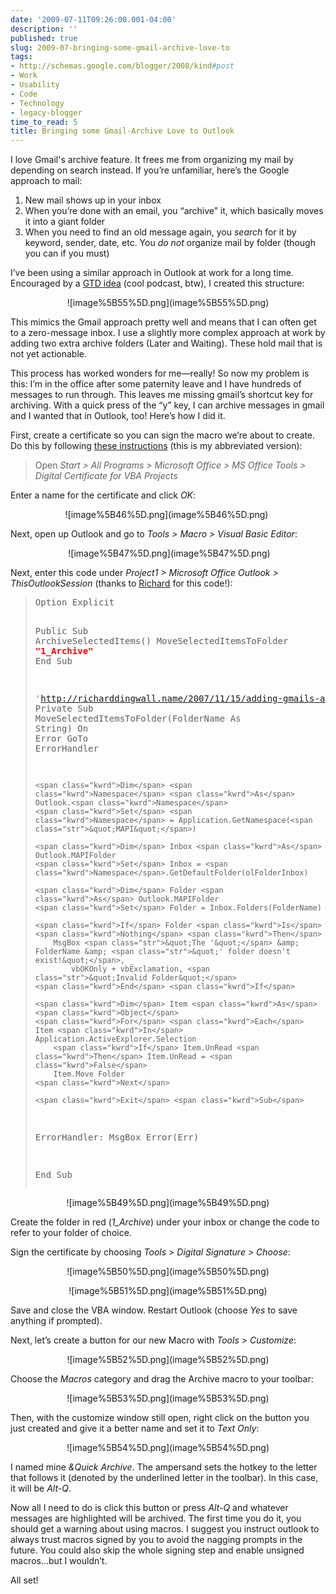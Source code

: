 ```yaml
---
date: '2009-07-11T09:26:00.001-04:00'
description: ''
published: true
slug: 2009-07-bringing-some-gmail-archive-love-to
tags:
- http://schemas.google.com/blogger/2008/kind#post
- Work
- Usability
- Code
- Technology
- legacy-blogger
time_to_read: 5
title: Bringing some Gmail-Archive Love to Outlook
---
```


<p>I love Gmail's archive feature. It frees me from organizing my mail by depending on search instead. If you’re unfamiliar, here’s the Google approach to mail:</p>  <ol>   <li>New mail shows up in your inbox</li>    <li>When you’re done with an email, you “archive” it, which basically moves it into a giant folder</li>    <li>When you need to find an old message again, you <em>search</em> for it by keyword, sender, date, etc. You <em>do not </em>organize mail by folder (though you can if you must)</li> </ol>
<p>I’ve been using a similar approach in Outlook at work for a long time. Encouraged by a <a href="http://getitdone.quickanddirtytips.com/inbox-zero.aspx">GTD idea</a> (cool podcast, btw), I created this structure:</p>  <p align="center">![image%5B55%5D.png](image%5B55%5D.png) </p>
<p></p>
<p>This mimics the Gmail approach pretty well and means that I can often get to a zero-message inbox. I use a slightly more complex approach at work by adding two extra archive folders (Later and Waiting). These hold mail that is not yet actionable.</p>
<p>This process has worked wonders for me—really! So now my problem is this: I’m in the office after some paternity leave and I have hundreds of messages to run through. This leaves me missing gmail’s shortcut key for archiving. With a quick press of the “y” key, I can archive messages in gmail and I wanted that in Outlook, too! Here’s how I did it.</p>
<p>First, create a certificate so you can sign the macro we’re about to create. Do this by following <a href="http://grok.lsu.edu/Article.aspx?articleId=593">these instructions</a> (this is my abbreviated version):</p>
<blockquote> 
<p>Open <em>Start &gt; All Programs &gt; Microsoft Office &gt; MS Office Tools &gt; Digital Certificate for VBA Projects</em></p>
</blockquote>
<p>Enter a name for the certificate and click <em>OK</em>:</p>  <p align="center">![image%5B46%5D.png](image%5B46%5D.png)&#160;</p>
<p>Next, open up Outlook and go to <em>Tools &gt; Macro &gt; Visual Basic Editor</em>:</p>  <p align="center">&#160;![image%5B47%5D.png](image%5B47%5D.png) </p>
<p>Next, enter this code under <em>Project1 &gt; Microsoft Office Outlook &gt; ThisOutlookSession</em> (thanks to <a href="http://richarddingwall.name/2007/11/15/adding-gmails-archive-button-to-microsoft-outlook/">Richard</a> for this code!):</p>
<blockquote>   <pre class="csharpcode"><span class="kwrd">Option</span> Explicit

<span class="kwrd">Public</span> <span class="kwrd">Sub</span> ArchiveSelectedItems()
    MoveSelectedItemsToFolder <span class="str"><strong><font color="#ff0000">&quot;1_Archive&quot;</font></strong></span>
<span class="kwrd">End</span> <span class="kwrd">Sub</span>

<span class="rem">'http://richarddingwall.name/2007/11/15/adding-gmails-archive-button-to-microsoft-outlook/</span>
<span class="kwrd">Private</span> <span class="kwrd">Sub</span> MoveSelectedItemsToFolder(FolderName <span class="kwrd">As</span> <span class="kwrd">String</span>)
    <span class="kwrd">On</span> <span class="kwrd">Error</span> <span class="kwrd">GoTo</span> ErrorHandler

    <span class="kwrd">Dim</span> <span class="kwrd">Namespace</span> <span class="kwrd">As</span> Outlook.<span class="kwrd">Namespace</span>
    <span class="kwrd">Set</span> <span class="kwrd">Namespace</span> = Application.GetNamespace(<span class="str">&quot;MAPI&quot;</span>)

    <span class="kwrd">Dim</span> Inbox <span class="kwrd">As</span> Outlook.MAPIFolder
    <span class="kwrd">Set</span> Inbox = <span class="kwrd">Namespace</span>.GetDefaultFolder(olFolderInbox)

    <span class="kwrd">Dim</span> Folder <span class="kwrd">As</span> Outlook.MAPIFolder
    <span class="kwrd">Set</span> Folder = Inbox.Folders(FolderName)

    <span class="kwrd">If</span> Folder <span class="kwrd">Is</span> <span class="kwrd">Nothing</span> <span class="kwrd">Then</span>
        MsgBox <span class="str">&quot;The '&quot;</span> &amp; FolderName &amp; <span class="str">&quot;' folder doesn't exist!&quot;</span>, _
            vbOKOnly + vbExclamation, <span class="str">&quot;Invalid Folder&quot;</span>
    <span class="kwrd">End</span> <span class="kwrd">If</span>

    <span class="kwrd">Dim</span> Item <span class="kwrd">As</span> <span class="kwrd">Object</span>
    <span class="kwrd">For</span> <span class="kwrd">Each</span> Item <span class="kwrd">In</span> Application.ActiveExplorer.Selection
        <span class="kwrd">If</span> Item.UnRead <span class="kwrd">Then</span> Item.UnRead = <span class="kwrd">False</span>
        Item.Move Folder
    <span class="kwrd">Next</span>

    <span class="kwrd">Exit</span> <span class="kwrd">Sub</span>

ErrorHandler:
    MsgBox <span class="kwrd">Error</span>(Err)

<span class="kwrd">End</span> <span class="kwrd">Sub</span></pre>
</blockquote>

<p align="center">![image%5B49%5D.png](image%5B49%5D.png)</a> </p>

<p></p>

<p>Create the folder in red (<em>1_Archive</em>) under your inbox or change the code to refer to your folder of choice.</p>

<p>Sign the certificate by choosing <em>Tools &gt; Digital Signature &gt; Choose</em>:</p>

<p align="center">![image%5B50%5D.png](image%5B50%5D.png) </p>

<p align="center">![image%5B51%5D.png](image%5B51%5D.png) </p>

<p>Save and close the VBA window. Restart Outlook (choose <em>Yes </em>to save anything if prompted).</p>

<p>Next, let’s create a button for our new Macro with <em>Tools &gt; Customize</em>:</p>

<p align="center">![image%5B52%5D.png](image%5B52%5D.png) </p>

<p>Choose the <em>Macros </em>category and drag the Archive macro to your toolbar:</p>

<p align="center">![image%5B53%5D.png](image%5B53%5D.png) </p>

<p>Then, with the customize window still open, right click on the button you just created and give it a better name and set it to <em>Text Only</em>:</p>

<p align="center">![image%5B54%5D.png](image%5B54%5D.png) </p>

<p>I named mine <em>&amp;Quick Archive</em>. The ampersand sets the hotkey to the letter that follows it (denoted by the underlined letter in the toolbar). In this case, it will be <em>Alt-Q</em>.</p>

<p></p>

<p></p>

<p></p>

<p></p>

<p></p>

<p></p>

<p></p>

<p>Now all I need to do is click this button or press <em>Alt-Q</em> and whatever messages are highlighted will be archived. The first time you do it, you should get a warning about using macros. I suggest you instruct outlook to always trust macros signed by you to avoid the nagging prompts in the future. You could also skip the whole signing step and enable unsigned macros…but I wouldn’t.</p>

<p>All set!</p>